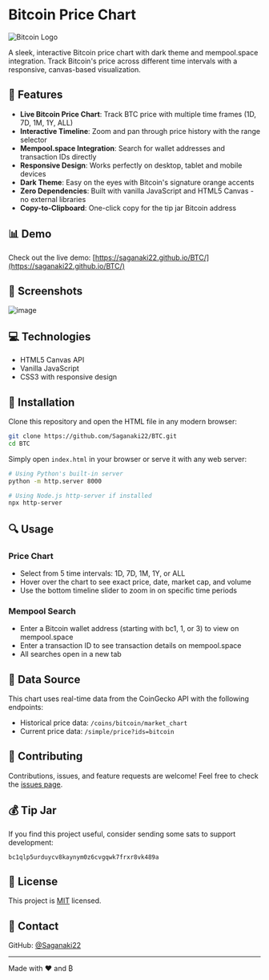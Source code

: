 # Bitcoin Price Chart

![Bitcoin Logo](https://bitcoin.org/img/icons/opengraph.png)

A sleek, interactive Bitcoin price chart with dark theme and mempool.space integration. Track Bitcoin's price across different time intervals with a responsive, canvas-based visualization.

## 🚀 Features

- **Live Bitcoin Price Chart**: Track BTC price with multiple time frames (1D, 7D, 1M, 1Y, ALL)
- **Interactive Timeline**: Zoom and pan through price history with the range selector
- **Mempool.space Integration**: Search for wallet addresses and transaction IDs directly
- **Responsive Design**: Works perfectly on desktop, tablet and mobile devices
- **Dark Theme**: Easy on the eyes with Bitcoin's signature orange accents
- **Zero Dependencies**: Built with vanilla JavaScript and HTML5 Canvas - no external libraries
- **Copy-to-Clipboard**: One-click copy for the tip jar Bitcoin address

## 📊 Demo

Check out the live demo: [https://saganaki22.github.io/BTC/](https://saganaki22.github.io/BTC/)

## 📱 Screenshots

![image](https://github.com/user-attachments/assets/f04d974a-38f2-44e6-be12-04f62afdc6a3)


## 💻 Technologies

- HTML5 Canvas API
- Vanilla JavaScript
- CSS3 with responsive design

## 🔧 Installation

Clone this repository and open the HTML file in any modern browser:

```bash
git clone https://github.com/Saganaki22/BTC.git
cd BTC
```

Simply open `index.html` in your browser or serve it with any web server:

```bash
# Using Python's built-in server
python -m http.server 8000

# Using Node.js http-server if installed
npx http-server
```

## 🔍 Usage

### Price Chart
- Select from 5 time intervals: 1D, 7D, 1M, 1Y, or ALL
- Hover over the chart to see exact price, date, market cap, and volume
- Use the bottom timeline slider to zoom in on specific time periods

### Mempool Search
- Enter a Bitcoin wallet address (starting with bc1, 1, or 3) to view on mempool.space
- Enter a transaction ID to see transaction details on mempool.space
- All searches open in a new tab

## 🔄 Data Source

This chart uses real-time data from the CoinGecko API with the following endpoints:
- Historical price data: `/coins/bitcoin/market_chart`
- Current price data: `/simple/price?ids=bitcoin`

## 🤝 Contributing

Contributions, issues, and feature requests are welcome! Feel free to check the [issues page](https://github.com/Saganaki22/BTC/issues).

## 💰 Tip Jar

If you find this project useful, consider sending some sats to support development:

```
bc1qlp5urduycv8kaynym0z6cvgqwk7frxr8vk489a
```

## 📝 License

This project is [MIT](LICENSE) licensed.

## 📧 Contact

GitHub: [@Saganaki22](https://github.com/Saganaki22)

---

Made with ❤️ and ₿
